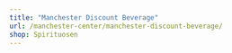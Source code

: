 ```yaml
---
title: "Manchester Discount Beverage"
url: /manchester-center/manchester-discount-beverage/
shop: Spirituosen
---
```

